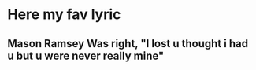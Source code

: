 # Here my fav lyric
## Mason Ramsey Was right, "I lost u thought i had u but u were never really mine"
